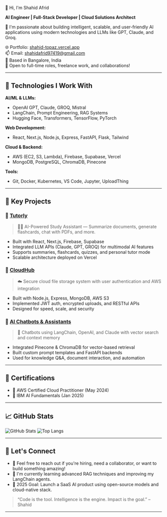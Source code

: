  👋 Hi, I'm Shahid Afrid

**AI Engineer | Full-Stack Developer | Cloud Solutions Architect**

🔭 I'm passionate about building intelligent, scalable, and user-friendly AI applications using modern technologies and LLMs like GPT, Claude, and Groq.

🌐 Portfolio: [shahid-topaz.vercel.app](https://shahid-topaz.vercel.app/)  
📫 Email: shahidafrid97419@gmail.com  
📍 Based in Bangalore, India  
💼 Open to full-time roles, freelance work, and collaborations!

---

## 🚀 Technologies I Work With

**AI/ML & LLMs:**
- OpenAI GPT, Claude, GROQ, Mistral
- LangChain, Prompt Engineering, RAG Systems
- Hugging Face, Transformers, TensorFlow, PyTorch

**Web Development:**
- React, Next.js, Node.js, Express, FastAPI, Flask, Tailwind

**Cloud & Backend:**
- AWS (EC2, S3, Lambda), Firebase, Supabase, Vercel
- MongoDB, PostgreSQL, ChromaDB, Pinecone

**Tools:**
- Git, Docker, Kubernetes, VS Code, Jupyter, UploadThing

---

## 🧠 Key Projects

### 🔹 [Tutorly](https://shahid-topaz.vercel.app/)
> 🧑‍🏫 AI-Powered Study Assistant — Summarize documents, generate flashcards, chat with PDFs, and more.

- Built with React, Next.js, Firebase, Supabase
- Integrated LLM APIs (Claude, GPT, GROQ) for multimodal AI features
- Supports summaries, flashcards, quizzes, and personal tutor mode
- Scalable architecture deployed on Vercel

### 🔹 [CloudHub](https://github.com/akhi-shxhid)
> ☁️ Secure cloud file storage system with user authentication and AWS integration

- Built with Node.js, Express, MongoDB, AWS S3
- Implemented JWT auth, encrypted uploads, and RESTful APIs
- Designed for speed, scale, and security

### 🔹 [AI Chatbots & Assistants](https://github.com/akhi-shxhid)
> 🤖 Chatbots using LangChain, OpenAI, and Claude with vector search and context memory

- Integrated Pinecone & ChromaDB for vector-based retrieval
- Built custom prompt templates and FastAPI backends
- Used for knowledge Q&A, document interaction, and automation

---

## 🏅 Certifications

- 📜 AWS Certified Cloud Practitioner (May 2024)
- 📜 IBM AI Fundamentals (Jan 2025)

---

## 📈 GitHub Stats

![GitHub Stats](https://github-readme-stats.vercel.app/api?username=akhi-shxhid&show_icons=true&theme=radical)
![Top Langs](https://github-readme-stats.vercel.app/api/top-langs/?username=akhi-shxhid&layout=compact&theme=radical)

---

## 🤝 Let's Connect

- 💬 Feel free to reach out if you're hiring, need a collaborator, or want to build something amazing!
- 🌱 I'm currently learning advanced RAG techniques and improving my LangChain agents.
- 🎯 2025 Goal: Launch a SaaS AI product using open-source models and cloud-native stack.

> “Code is the tool. Intelligence is the engine. Impact is the goal.” – Shahid

---